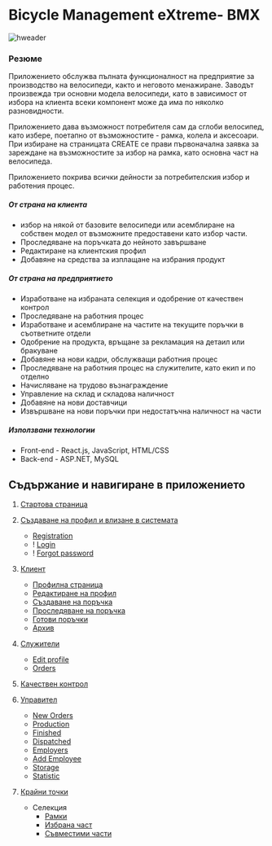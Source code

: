 # <b>Bicycle Management eXtreme- BMX</b>

![hweader](https://github.com/airfanBG/SoftuniBMX/assets/693307/ca4ea5d2-f7f4-449c-b83c-59e0e1e312e8)

### Резюме

Приложението обслужва пълната функционалност на предприятие за производство на велосипеди, както и неговото менажиране. Заводът произвежда три основни модела велосипеди, като в зависимост от избора на клиента всеки компонент може да има по няколко разновидности.

Приложението дава възможност потребителя сам да сглоби велосипед, като избере, поетапно от възможностите - рамка, колела и аксесоари.
При избиране на страницата CREATE се прави първоначална заявка за зареждане на възможностите за избор на рамка, като основна част на велосипеда.

Приложението покрива всички дейности за потребителския избор и работения процес.

##### От страна на клиента

- избор на някой от базовите велосипеди или асемблиране на собствен модел от възможните предоставени като избор части.
- Проследяване на поръчката до нейното завършване
- Редактиране на клиентския профил
- Добавяне на средства за изплащане на избрания продукт

##### От страна на предприятието

- Изработване на избраната селекция и одобрение от качествен контрол
- Проследяване на работния процес
- Изработване и асемблиране на частите на текущите поръчки в съответните отдели
- Одобрение на продукта, връщане за рекламация на детаил или бракуване
- Добавяне на нови кадри, обслужващи работния процес
- Проследяване на работния процес на служителите, като екип и по отделно
- Начисляване на трудово възнаграждение
- Управление на склад и складова наличност
- Добавяне на нови доставчици
- Извършване на нови поръчки при недостатъчна наличност на части

##### Използвани технологии

- Front-end - React.js, JavaScript, HTML/CSS
- Back-end - ASP.NET, MySQL

## Съдържание и навигиране в приложението

1. [Стартова страница](/FrontEndReadMeFiles/IndexPage/indexPage.md)
2. [Създаване на профил и влизане в системата](/FrontEndReadMeFiles/Autentication/Register.md)
   - [Registration](/FrontEndReadMeFiles/Autentication/Register.md)
   - ! [Login](/FrontEndReadMeFiles/Autentication/Login.md)
   - ! [Forgot password](/FrontEndReadMeFiles/Autentication/ForgotPassword.md)
3. [Клиент](/FrontEndReadMeFiles/ClientFiles/Profile.md)
   - [Профилна страница](/FrontEndReadMeFiles/ClientFiles/Profile.md)
   - [Редактиране на профил](/FrontEndReadMeFiles/ClientFiles/EditProfile.md)
   - [Създаване на поръчка](/FrontEndReadMeFiles/ClientFiles/Order.md)
   - [Проследяване на поръчка]()
   - [Готови поръчки]()
   - [Архив]()
4. [Служители](/FrontEndReadMeFiles/Employee/Profile.md)

   - [Edit profile](/FrontEndReadMeFiles/Employee/EditProfile.md)
   - [Orders](/FrontEndReadMeFiles/Employee/EditProfile.md)

5. [Качествен контрол]()
6. [Управител](/FrontEndReadMeFiles/Employee/Profile.md)

   - [New Orders](/FrontEndReadMeFiles/Manager/NewOrders.md)
   - [Production](/FrontEndReadMeFiles/Manager/Production.md)
   - [Finished]()
   - [Dispatched]()
   - [Employers](/FrontEndReadMeFiles/Manager/Employers.md)
   - [Add Employee](/FrontEndReadMeFiles/Manager/AddEmployee.md)
   - [Storage]()
   - [Statistic]()

7. [Крайни точки]()

   - Селекция
     - [Рамки](/ReadMeFiles_BE/AccountPage/Frames.md)
     - [Избрана част](/ReadMeFiles_BE/AccountPage/SelectedPart.md)
     - [Съвместими части](/ReadMeFiles_BE/AccountPage/CompatibleParts.md)
